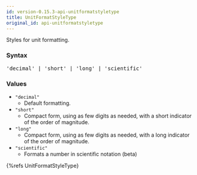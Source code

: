 ```yaml
---
id: version-0.15.3-api-unitformatstyletype
title: UnitFormatStyleType
original_id: api-unitformatstyletype
---
```


Styles for unit formatting.

### Syntax

<pre class="syntax">
'decimal' | 'short' | 'long' | 'scientific'
</pre>

### Values
  - `"decimal"`
    - Default formatting.
  - `"short"`
    - Compact form, using as few digits as needed, with a short indicator of the order of magnitude.
  - `"long"`
    - Compact form, using as few digits as needed, with a long indicator of the order of magnitude.
  - `"scientific"`
    - Formats a number in scientific notation (beta)

{%refs UnitFormatStyleType}
